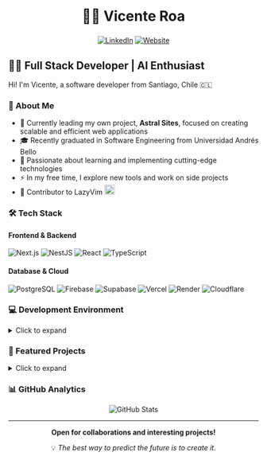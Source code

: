 <div align="center">
    
# 👨‍🚀 Vicente Roa 

###

[![LinkedIn](https://img.shields.io/badge/LinkedIn-0077B5?style=for-the-badge&logo=linkedin&logoColor=white)](https://linkedin.com/in/vctroa)
[![Website](https://img.shields.io/badge/Website-000000?style=for-the-badge&logo=About.me&logoColor=white)](https://www.vctroa.cl)

</div>

## 👨‍💻 Full Stack Developer | AI Enthusiast 

Hi! I'm Vicente, a software developer from Santiago, Chile 🇨🇱

### 🚀 About Me

- 🔭 Currently leading my own project, **Astral Sites**, focused on creating scalable and efficient web applications
- 🎓 Recently graduated in Software Engineering from Universidad Andrés Bello
- 🌱 Passionate about learning and implementing cutting-edge technologies
- ⚡ In my free time, I explore new tools and work on side projects
- 🤝 Contributor to LazyVim <img src="https://forge.chapril.org/repo-avatars/847-609021d08e24ab104bffb5023f5c5362" alt="lazyvim" width="20" />

### 🛠️ Tech Stack

#### Frontend & Backend
![Next.js](https://img.shields.io/badge/Next.js-000000?style=for-the-badge&logo=next.js&logoColor=white)
![NestJS](https://img.shields.io/badge/NestJS-E0234E?style=for-the-badge&logo=nestjs&logoColor=white)
![React](https://img.shields.io/badge/React-20232A?style=for-the-badge&logo=react&logoColor=61DAFB)
![TypeScript](https://img.shields.io/badge/TypeScript-007ACC?style=for-the-badge&logo=typescript&logoColor=white)

#### Database & Cloud
![PostgreSQL](https://img.shields.io/badge/PostgreSQL-316192?style=for-the-badge&logo=postgresql&logoColor=white)
![Firebase](https://img.shields.io/badge/Firebase-FFCA28?style=for-the-badge&logo=firebase&logoColor=black)
![Supabase](https://img.shields.io/badge/Supabase-3ECF8E?style=for-the-badge&logo=supabase&logoColor=white)
![Vercel](https://img.shields.io/badge/vercel-%23000000.svg?style=for-the-badge&logo=vercel&logoColor=white)
![Render](https://img.shields.io/badge/Render-%46E3B7.svg?style=for-the-badge&logo=render&logoColor=white)
![Cloudflare](https://img.shields.io/badge/Cloudflare-F38020?style=for-the-badge&logo=cloudflare&logoColor=white)


### 💻 Development Environment

<details>
<summary>Click to expand</summary>

###

![Ubuntu](https://img.shields.io/badge/Ubuntu-E95420?style=for-the-badge&logo=ubuntu&logoColor=white)
<img src="https://img.shields.io/badge/NeoVim-%2357A143.svg?&style=for-the-badge&logo=neovim&logoColor=white" alt="Neovim" width="100"/>

#### Editor & Terminal
- **Main Editor**: Neovim with LazyVim configuration
- **Terminal**: WezTerm with custom configuration
- **Terminal Multiplexer**: Zellij
- **Shell**: ZSH

#### Version Control & Tools
- Git + GitHub CLI
- Docker
- npm
- ngrok

</details>

### 🌟 Featured Projects

<details>
<summary>Click to expand</summary>

#### 🏗️ Astral Sites
A development initiative focused on creating scalable and efficient web applications.
- Next.js 14
- Server Components
- Serverless Architecture

#### 🛠️ [Dotfiles](https://github.com/vicenteroa/dotfiles)
A collection of my personal configurations for various tools and environments.
- Neovim/LazyVim configuration
- WezTerm setup
- Zellij layouts
- Shell scripts and aliases

#### 🎨 [Portfolio](https://github.com/vicenteroa/portfolio)
Personal portfolio showcasing my projects and skills.
- Built with Next.js
- Framer Motion animations
- Tailwind CSS styling
- Responsive design

</details>

### 📊 GitHub Analytics

<div align="center">
  <img src="https://github-readme-stats.vercel.app/api?username=vicenteroa&show_icons=true&theme=tokyonight" alt="GitHub Stats" />
</div>

---

<div align="center">
  <b>Open for collaborations and interesting projects!</b>
  
  <p>💡 <i>The best way to predict the future is to create it.</i></p>
</div>
